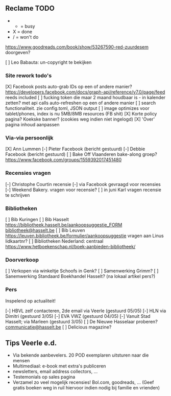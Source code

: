 ## Reclame TODO

* - = busy
* X = done
* / = won't do

https://www.goodreads.com/book/show/53267590-red-zuurdesem doorgeven?

[ ] Leo Babauta: un-copyright te bekijken

### Site rework todo's

[X] Facebook posts auto-grab IDs op een of andere manier? https://developers.facebook.com/docs/graph-api/reference/v7.0/page/feed reeds included 
[ ] fucking token die maar 2 maand houdbaar is - in kalender zetten? met api calls auto-refreshen op een of andere manier
[ ] search functionaliteit. zie config.toml, JSON output
[ ] image optimizes voor tablet/phones, index is nu 5MB/8MB resources (FB shit)
[X] Korte policy pagina? Koekske banner? (cookies weg indien niet ingelogd)
[X] 'Over' pagina inhoud aanpassen

### Via-via persoonlijk

[X] Ann Lummen
[-] Pieter Facebook (bericht gestuurd)
[-] Debbie Facebook (bericht gestuurd)
[ ] Bake Off Vlaanderen bake-along groep? https://www.facebook.com/groups/1559392017451480

### Recensies vragen

[-] Christophe Courtin recensie
[-] via Facebook gevraagd voor recensies
[-] Weekend Bakery. vragen voor recensie?
[ ] in juni Karl vragen recensie te schrijven

### Bibliotheken

[ ] Bib Kuringen
[ ] Bib Hasselt https://bibliotheek.hasselt.be/aankoopsuggestie_FORM bibliotheek@hasselt.be
[ ] Bib Leuven https://leuven.bibliotheek.be/formulier/aankoopsuggestie vragen aan Linus lidkaartnr?
[ ] Bibliotheken Nederland: centraal https://www.hetboekenschap.nl/boek-aanbieden-bibliotheek/

### Doorverkoop

[ ] Verkopen via winkeltje Schoofs in Genk?
[ ] Samenwerking Grimm?
[ ] Sanemwerking Standaard Boekhandel Hasselt? (na lokaal artikel pers?)

### Pers

Inspelend op actualiteit!

[-] HBVL zelf contacteren, 2de email via Veerle (gestuurd 05/05)
[-] HLN via Dimitri (gestuurd 3/05)
[-] EVA VWZ (gestuurd 04/05)
[-] Vanuit Stad Hasselt; via Marleen (gestuurd 3/05)
[ ] De Nieuwe Hasselaar proberen? communicatie@hasselt.be
[ ] Delicious magazine?


## Tips Veerle e.d.

- Via bekende aanbevelers. 20 POD exemplaren uitsturen naar die mensen
- Multimediaal: e-book met extra's publiceren
- newsletters, email address collectors, ...
- Testemonials op sales pagina
- Verzamel zo veel mogelijk recensies! Bol.com, goodreads, ... (Geef gratis boeken weg in ruil hiervoor indien nodig bij familie en vrienden)

